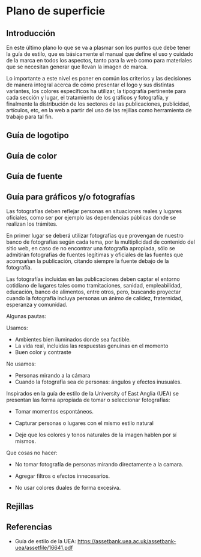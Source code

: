 # Plano de superficie

## Introducción

En este último plano lo que se va a plasmar son los puntos que debe tener la guía de estilo, que es básicamente el manual que define el uso y cuidado de la marca en todos los aspectos, tanto para la web como para materiales que se necesitan generar que llevan la imagen de marca.

Lo importante a este nivel es poner en común los criterios y las decisiones de manera integral acerca de cómo presentar el logo y sus distintas variantes, los colores específicos ha utilizar, la tipografía pertinente para cada sección y lugar, el tratamiento de los gráficos y fotografía, y finalmente la distribución de los sectores de las publicaciones, publicidad, artículos, etc, en la web a partir del uso de las rejillas como herramienta de trabajo para tal fin.


## Guía de logotipo 

## Guía de color 

## Guía de fuente 

## Guía para gráficos y/o fotografías

Las fotografías deben reflejar personas en situaciones reales y lugares oficiales, como ser por ejemplo las dependencias públicas donde se realizan los trámites. 

En primer lugar se deberá utilizar fotografías que provengan de nuestro banco de fotografías según cada tema, por la multiplicidad de contenido del sitio web, en caso de no encontrar una fotografía apropiada, sólo se admitirán fotografías de fuentes legítimas y oficiales de las fuentes que acompañan la publicación, citando siempre la fuente debajo de la fotografía.

Las fotografías incluidas en las publicaciones deben captar el entorno cotidiano de lugares tales como tramitaciones, sanidad, empleabilidad, educación, banco de alimentos, entre otros, pero, buscando proyectar cuando la fotografía incluya personas un ánimo de calidez, fraternidad, esperanza y comunidad.

Algunas pautas:
 
 Usamos:
  
  - Ambientes bien iluminados donde sea factible.
  - La vida real, incluidas las respuestas genuinas en el momento
  - Buen color y contraste

 No usamos:
  
  - Personas mirando a la cámara
  - Cuando la fotografía sea de personas: ángulos y efectos inusuales.

Inspirados en la guía de estilo de la University of East Anglia (UEA) se presentan las forma apropiada de tomar o seleccionar fotografías:

 - Tomar momentos espontáneos.

 - Capturar personas o lugares con el mismo estilo natural
 
 - Deje que los colores y tonos naturales de la imagen hablen por sí mismos.

Que cosas no hacer:
 
 - No tomar fotografía de personas mirando directamente a la camara.
 
 - Agregar filtros o efectos innecesarios.
 
 - No usar colores duales de forma excesiva.


## Rejillas

## Referencias

 - Guía de estilo de la UEA: https://assetbank.uea.ac.uk/assetbank-uea/assetfile/16641.pdf 